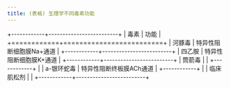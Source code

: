 ```yaml
---
title: (表格) 生理学不同毒素功能
---
```


+------------+-------------------------+
|    毒素    |          功能           |
+============+=========================+
|   河豚毒   | 特异性阻断细胞膜Na+通道 |
+------------+-------------------------+
|   四乙胺   | 特异性阻断细胞膜K+通道  |
+------------+-------------------------+
|   筒箭毒   |                         |
+------------+                         |
| a-银环蛇毒 | 特异性阻断终板膜ACh通道 |
+------------+                         |
| 临床肌松剂 |                         |
+------------+-------------------------+
